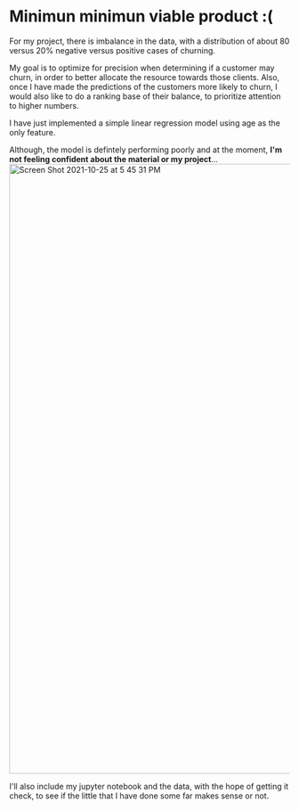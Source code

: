 # Minimun minimun viable product :(


For my project, there is imbalance in the data, with a distribution of about 80 versus 20% negative versus positive cases of churning. 

My goal is to optimize for precision when determining if a customer may churn, in order to better allocate the resource towards those clients. 
Also, once I have made the predictions of the customers more likely to churn, I would also like to do a ranking base of their balance, to prioritize 
attention to higher numbers. 

I have just implemented a simple linear regression model using age as the only feature. 

Although, the model is defintely performing poorly and at the moment, **I'm not feeling confident about the material or my project**... 
<img width="1095" alt="Screen Shot 2021-10-25 at 5 45 31 PM" src="https://user-images.githubusercontent.com/34829066/138776312-2d152d0d-1c75-4250-bead-232b18df8495.png">

I'll also include my jupyter notebook and the data, with the hope of getting it check,  to see if the little that I have done some far makes sense or not. 
